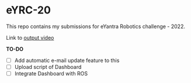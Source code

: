 # eYRC-20
This repo contains my submissions for eYantra Robotics challenge - 2022.


Link to [output video](https://www.youtube.com/watch?v=oAmL7E31ABo)

**TO-DO**
 - [ ] Add automatic e-mail update feature to this
 - [ ] Upload script of Dashboard
 - [ ] Integrate Dashboard with ROS
